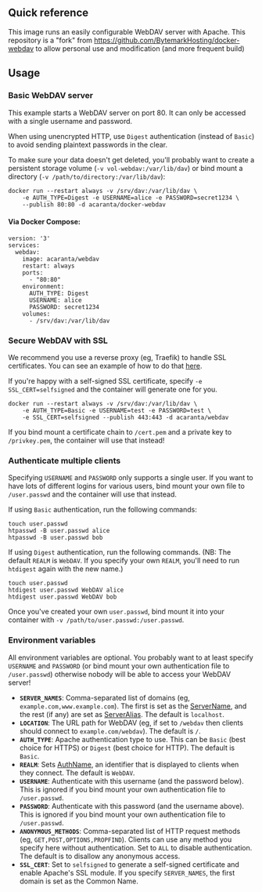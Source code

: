 ## Quick reference

This image runs an easily configurable WebDAV server with Apache.
This repository is a "fork" from https://github.com/BytemarkHosting/docker-webdav to allow personal use and modification (and more frequent build) 

## Usage

### Basic WebDAV server

This example starts a WebDAV server on port 80. It can only be accessed with a single username and password.

When using unencrypted HTTP, use `Digest` authentication (instead of `Basic`) to avoid sending plaintext passwords in the clear.

To make sure your data doesn't get deleted, you'll probably want to create a persistent storage volume (`-v vol-webdav:/var/lib/dav`) or bind mount a directory (`-v /path/to/directory:/var/lib/dav`):

```
docker run --restart always -v /srv/dav:/var/lib/dav \
    -e AUTH_TYPE=Digest -e USERNAME=alice -e PASSWORD=secret1234 \
    --publish 80:80 -d acaranta/docker-webdav

```

#### Via Docker Compose:

```
version: '3'
services:
  webdav:
    image: acaranta/webdav
    restart: always
    ports:
      - "80:80"
    environment:
      AUTH_TYPE: Digest
      USERNAME: alice
      PASSWORD: secret1234
    volumes:
      - /srv/dav:/var/lib/dav

```
### Secure WebDAV with SSL

We recommend you use a reverse proxy (eg, Traefik) to handle SSL certificates. You can see an example of how to do that [here](https://github.com/BytemarkHosting/configs-webdav-docker).

If you're happy with a self-signed SSL certificate, specify `-e SSL_CERT=selfsigned` and the container will generate one for you.

```
docker run --restart always -v /srv/dav:/var/lib/dav \
    -e AUTH_TYPE=Basic -e USERNAME=test -e PASSWORD=test \
    -e SSL_CERT=selfsigned --publish 443:443 -d acaranta/webdav

```

If you bind mount a certificate chain to `/cert.pem` and a private key to `/privkey.pem`, the container will use that instead!

### Authenticate multiple clients

Specifying `USERNAME` and `PASSWORD` only supports a single user. If you want to have lots of different logins for various users, bind mount your own file to `/user.passwd` and the container will use that instead.

If using `Basic` authentication, run the following commands:

```
touch user.passwd
htpasswd -B user.passwd alice
htpasswd -B user.passwd bob

```

If using `Digest` authentication, run the following commands. (NB: The default `REALM` is `WebDAV`. If you specify your own `REALM`, you'll need to run `htdigest` again with the new name.)


```
touch user.passwd
htdigest user.passwd WebDAV alice
htdigest user.passwd WebDAV bob

```

Once you've created your own `user.passwd`, bind mount it into your container with `-v /path/to/user.passwd:/user.passwd`.

### Environment variables

All environment variables are optional. You probably want to at least specify `USERNAME` and `PASSWORD` (or bind mount your own authentication file to `/user.passwd`) otherwise nobody will be able to access your WebDAV server!

* **`SERVER_NAMES`**: Comma-separated list of domains (eg, `example.com,www.example.com`). The first is set as the [ServerName](https://httpd.apache.org/docs/current/mod/core.html#servername), and the rest (if any) are set as [ServerAlias](https://httpd.apache.org/docs/current/mod/core.html#serveralias). The default is `localhost`.
* **`LOCATION`**: The URL path for WebDAV (eg, if set to `/webdav` then clients should connect to `example.com/webdav`). The default is `/`.
* **`AUTH_TYPE`**: Apache authentication type to use. This can be `Basic` (best choice for HTTPS) or `Digest` (best choice for HTTP). The default is `Basic`.
* **`REALM`**: Sets [AuthName](https://httpd.apache.org/docs/current/mod/mod_authn_core.html#authname), an identifier that is displayed to clients when they connect. The default is `WebDAV`.
* **`USERNAME`**: Authenticate with this username (and the password below). This is ignored if you bind mount your own authentication file to `/user.passwd`.
* **`PASSWORD`**: Authenticate with this password (and the username above). This is ignored if you bind mount your own authentication file to `/user.passwd`.
* **`ANONYMOUS_METHODS`**: Comma-separated list of HTTP request methods (eg, `GET,POST,OPTIONS,PROPFIND`). Clients can use any method you specify here without authentication. Set to `ALL` to disable authentication. The default is to disallow any anonymous access.
* **`SSL_CERT`**: Set to `selfsigned` to generate a self-signed certificate and enable Apache's SSL module. If you specify `SERVER_NAMES`, the first domain is set as the Common Name.

